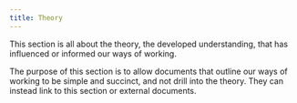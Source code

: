 ```yaml
---
title: Theory
---
```


This section is all about the theory, the developed understanding, that has influenced or informed our ways of working.

The purpose of this section is to allow documents that outline our ways of working to be simple and succinct, and not drill into the theory. They can instead link to this section or external documents. 
